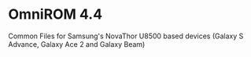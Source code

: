 OmniROM 4.4
===================================

Common Files for Samsung's NovaThor U8500 based devices (Galaxy S Advance, Galaxy Ace 2 and Galaxy Beam)